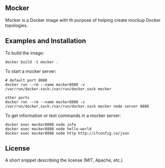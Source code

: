 ## Mocker

Mocker is a Docker image with th purpose of helping create mockup Docker topologies.

## Examples and Installation

To build the image:
```shell script
docker build -t mocker .
```


To start a mocker server:
```shell script
# default port 8080
docker run --rm --name mocker8080 -v /var/run/docker.sock:/var/run/docker.sock mocker

other ports
docker run --rm --name mocker8888 -v /var/run/docker.sock:/var/run/docker.sock mocker node server 8888
```

To get information or test commands in a mocker server:
```shell script
docker exec mocker8080 node info
docker exec mocker8888 node hello-world
docker exec mocker8888 node http http://ifconfig.co/json
```
## License

A short snippet describing the license (MIT, Apache, etc.)